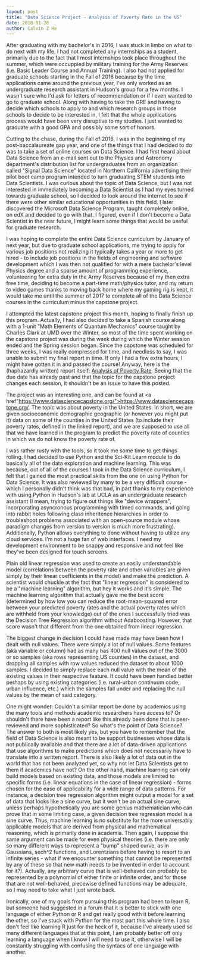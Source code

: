 ```yaml
---
layout: post
title: "Data Science Project - Analysis of Poverty Rate in the US"
date: 2018-01-28
author: Calvin Z He
---
```

After graduating with my bachelor's in 2016, I was stuck in limbo on what to do next with my life.
I had not completed any internships as a student, primarily due to the fact that I most internships took place
throughout the summer, which were occuppied by military training for the Army Reserves (i.e. Basic Leader Course
and Annual Training).  I also had not applied for graduate schools starting in the Fall of 2016 because by the
time applications came around the previous year, I've only worked as an undergraduate research assistant in
Hudson's group for a few months.  I wasn't sure who I'd ask for letters of recommendation or if I even wanted to
go to graduate school.  Along with having to take the GRE and having to decide which schools to apply to and which
research groups in those schools to decide to be interested in, I felt that the whole applications process would
have been very disruptive to my studies.  I just wanted to graduate with a good GPA and possibly some sort of honors.

Cutting to the chase, during the Fall of 2016, I was in the beginning of my post-baccalaureate gap year, and one of the things that I 
had decided
to do was to take a set of online courses on Data Science.  I had first heard about Data Science from an e-mail
sent out to the Physics and Astronomy department's distribution list for undergraduates from an organization called
"Signal Data Science" located in Northern California advertising their pilot boot camp program intended to turn 
graduating STEM students into Data Scientists.  I was curious about the topic of Data Science, but I was not interested
in immediately becoming a Data Scientist as I had my eyes turned towards graduate school, so I decided to look around 
the internet to see if there were other similar educational opportunities in this field.  I later discovered the Microsoft
Data Science Program, taught completely online, on edX and decided to go with that.  I figured, even if I don't become a
Data Scientist in the near future, I might learn some things that would be useful for graduate research.

I was hoping to complete the entire Data Science curriculum by January of next year, but due to graduate school applications, 
me trying to apply for various job positions not realizing it typically takes a year or more to get hired - to include job positions
in the fields of engineering and software development which I was then not qualified for with a mere bachelor's level Physics degree
and a sparse amount of programming experience, volunteering for extra duty in the Army Reserves because of my then extra free time,
deciding to become a part-time math/physics tutor, and my return to video games thanks to moving back home where my gaming rig is
kept, it would take me until the summer of 2017 to complete all of the Data Science courses in the curriculum minus the capstone project.

I attempted the latest capstone project this month, hoping to finally finish up this program.  Actually, I had also decided to take
a Spanish course along with a 1-unit "Math Elements of Quantum Mechanics" course taught by Charles Clark at UMD over the Winter, so most of the time
spent working on the capstone project was during the week during which the Winter session ended and the Spring session began.  Since the
capstone was scheduled for three weeks, I was really compressed for time, and needless to say, I was unable to submit my final report in time.
If only I had a few extra hours, I might have gotten it in and passed the course!  Anyway, here is the (haphazardly written) report itself:
<a href="/documents/analysis_of_poverty_rate_-_data_science_capstone.pdf">Analysis of Poverty Rate</a>.  Seeing that the due date has already past
and that the topic for the capstone project changes each session, it shouldn't be an issue to have this posted.

The project was an interesting one, and can be found at <a href"https://www.datasciencecapstone.org/">https://www.datasciencecapstone.org/</a>.
The topic was about poverty in the United States.  In short, we are given socioeconomic demographic geographic (or however you might put it) data
on some of the counties in the United States (to include their poverty rates, defined in the linked report), and we are supposed to use all that
we have learned in the program to predict the poverty rate of counties in which we do not know the poverty rate of.

I was rather rusty with the
tools, so it took me some time to get things rolling.  I had decided to use Python and the Sci-Kit Learn module to do basically all of the data
exploration and machine learning.  This was because, out of all of the courses I took in the Data Science curriculum, I felt that I gained the most
practical skills from the one on using Python for Data Science.  It was also reviewed by many to be a very difficult course - which I personally didn't think
was that bad, in part thanks to my experience with using Python in Hudson's lab at UCLA as an undergraduate research assistant (I mean, trying to
figure out things like "device wrappers", incorporating asyncronous programming with timed commands, and going into rabbit holes following class
inheritence hierarchies in order to troubleshoot problems associated with an open-source module whose paradigm changes from version to version is
much more frustrating).
Additionally, Python allows everything to done without having to utilize any cloud services.  I'm not a huge fan of web interfaces.  I need my
development environment to be snappy and responsive and not feel like they've been designed for touch screens.

Plain old linear regression
was used to create an easily understandable model (correlations between the poverty rate and other variables are given simply by their linear
coefficients in the model) and make the prediction.  A scientist would chuckle at the fact that "linear regression" is considered to be a "machine learning"
algorithm, but hey it works and it's simple.  The machine learning algorithm that actually gave me the best score (determined by how low you can reduce
the root-mean-squared error between your predicted poverty rates and the actual poverty rates which are withheld from your knowledge) out of the ones I 
successfully tried was the Decision Tree Regression algorithm without Adaboosting.  However, that score wasn't that different from the one
obtained from linear regression.

The biggest change in decision I could have made may have been how I dealt with null values.  There were simply a lot of null values.  Some features (aka
variable or column)
had as many has 400 null values out of the 3000 or so samples (aka rows representing US counties) in the dataset, and dropping all samples with row values reduced the dataset to about 1000
samples.  I decided to simply replace each null value with the mean of the existing values in their respective feature.  It could have been handled better
perhaps by using existing categories (i.e. rural-urban continuum code, urban influence, etc.) which the samples fall under and replacing the null values by the mean of said category.

One might wonder: Couldn't a similar report be done by academics using the many tools and methods academic researchers have access to?  Or shouldn't there
have been a report like this already been done that is peer-reviewed and more sophisticated?  So what's the point of Data Science?  
The answer to both is most likely yes, but you have to remember that the field of Data Science is also meant to be support businesses whose data is not
publically available and that there are a lot of data-driven applications that use algorithms to make predictions which does not necessarily have to
translate into a written report.  There is also likely a lot of data out in the world that has not been analyzed yet, so why not let Data Scientists get to
them if academics have not?  On the other hand, machine learning can only build models based on existing data, and those models are limited to specific forms
(i.e. linear equations in the case of linear regression) - forms chosen for the ease of applicability for a wide range of data patterns.  For instance, a 
decision tree regression algorithm might output a model for a set of data that looks like a sine curve, but it won't be an actual sine curve, unless perhaps 
hypothetically you are some genius mathematician who can prove that in some limiting case, a given decision tree regression model is a sine curve.
Thus, machine learning is no substitute for the more universably applicable models that are derived from physical and mathematical reasoning, which is
primarily done in academia.  Then again, I suppose the same argument can be made for even physical theories (i.e. there are only so many different ways to
represent a "bump" shaped curve, as in Gaussians, sech^2 functions, and Lorentzians before having to resort to an infinite series - what if we encounter something
that cannot be represented by any of these so that new math needs to be invented in order to account for it?).  Actually, any arbitrary curve that is well-behaved
can probably be represented by a polynomial of either finite or infinite order, and for those that are not well-behaved, piecewise defined functions may be
adequate, so I may need to take what I just wrote back.

Ironically, one of my goals from pursuing this program had been to learn R, but someone had suggested in a forum that it is better to stick with one language
of either Python or R and get really good with it before learning the other, so I've stuck with Python for the most part this whole time.  I also don't feel
like learning R just for the heck of it, because I've already used so many different languages that at this point, I am probably better off only learning a language
when I know I will need to use it, otherwise I will be constantly struggling with confusing the syntacs of one language with another.

